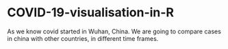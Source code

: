 # COVID-19-visualisation-in-R
As we know covid started in Wuhan, China. We are going to compare cases in china with other countries, in different time frames.  
